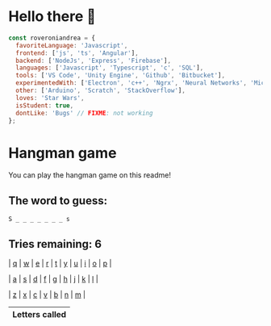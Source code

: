 # Hello there 👋

```javascript
const roveroniandrea = {
  favoriteLanguage: 'Javascript',
  frontend: ['js', 'ts', 'Angular'],
  backend: ['NodeJs', 'Express', 'Firebase'],
  languages: ['Javascript', 'Typescript', 'c', 'SQL'],
  tools: ['VS Code', 'Unity Engine', 'Github', 'Bitbucket'],
  experimentedWith: ['Electron', 'c++', 'Ngrx', 'Neural Networks', 'Microsoft Q#', 'F#', 'Markdown'],
  other: ['Arduino', 'Scratch', 'StackOverflow'],
  loves: 'Star Wars',
  isStudent: true,
  dontLike: 'Bugs' // FIXME: not working
};
```

# Hangman game

You can play the hangman game on this readme!

<!--GAME-->

## The word to guess:

```
S _ _ _ _ _ _ _ s
```

## Tries remaining: 6

| [q](https://github.com/roveroniandrea/roveroniandrea/issues/new?title=hangman%7Cq&body=Just+push+%27Submit+new+issue%27+without+editing+the+title.+The+README+will+be+updated+after+approximately+30+seconds.) | [w](https://github.com/roveroniandrea/roveroniandrea/issues/new?title=hangman%7Cw&body=Just+push+%27Submit+new+issue%27+without+editing+the+title.+The+README+will+be+updated+after+approximately+30+seconds.) | [e](https://github.com/roveroniandrea/roveroniandrea/issues/new?title=hangman%7Ce&body=Just+push+%27Submit+new+issue%27+without+editing+the+title.+The+README+will+be+updated+after+approximately+30+seconds.) | [r](https://github.com/roveroniandrea/roveroniandrea/issues/new?title=hangman%7Cr&body=Just+push+%27Submit+new+issue%27+without+editing+the+title.+The+README+will+be+updated+after+approximately+30+seconds.) | [t](https://github.com/roveroniandrea/roveroniandrea/issues/new?title=hangman%7Ct&body=Just+push+%27Submit+new+issue%27+without+editing+the+title.+The+README+will+be+updated+after+approximately+30+seconds.) | [y](https://github.com/roveroniandrea/roveroniandrea/issues/new?title=hangman%7Cy&body=Just+push+%27Submit+new+issue%27+without+editing+the+title.+The+README+will+be+updated+after+approximately+30+seconds.) | [u](https://github.com/roveroniandrea/roveroniandrea/issues/new?title=hangman%7Cu&body=Just+push+%27Submit+new+issue%27+without+editing+the+title.+The+README+will+be+updated+after+approximately+30+seconds.) | [i](https://github.com/roveroniandrea/roveroniandrea/issues/new?title=hangman%7Ci&body=Just+push+%27Submit+new+issue%27+without+editing+the+title.+The+README+will+be+updated+after+approximately+30+seconds.) | [o](https://github.com/roveroniandrea/roveroniandrea/issues/new?title=hangman%7Co&body=Just+push+%27Submit+new+issue%27+without+editing+the+title.+The+README+will+be+updated+after+approximately+30+seconds.) | [p](https://github.com/roveroniandrea/roveroniandrea/issues/new?title=hangman%7Cp&body=Just+push+%27Submit+new+issue%27+without+editing+the+title.+The+README+will+be+updated+after+approximately+30+seconds.) |

| [a](https://github.com/roveroniandrea/roveroniandrea/issues/new?title=hangman%7Ca&body=Just+push+%27Submit+new+issue%27+without+editing+the+title.+The+README+will+be+updated+after+approximately+30+seconds.) | [s](https://github.com/roveroniandrea/roveroniandrea/issues/new?title=hangman%7Cs&body=Just+push+%27Submit+new+issue%27+without+editing+the+title.+The+README+will+be+updated+after+approximately+30+seconds.) | [d](https://github.com/roveroniandrea/roveroniandrea/issues/new?title=hangman%7Cd&body=Just+push+%27Submit+new+issue%27+without+editing+the+title.+The+README+will+be+updated+after+approximately+30+seconds.) | [f](https://github.com/roveroniandrea/roveroniandrea/issues/new?title=hangman%7Cf&body=Just+push+%27Submit+new+issue%27+without+editing+the+title.+The+README+will+be+updated+after+approximately+30+seconds.) | [g](https://github.com/roveroniandrea/roveroniandrea/issues/new?title=hangman%7Cg&body=Just+push+%27Submit+new+issue%27+without+editing+the+title.+The+README+will+be+updated+after+approximately+30+seconds.) | [h](https://github.com/roveroniandrea/roveroniandrea/issues/new?title=hangman%7Ch&body=Just+push+%27Submit+new+issue%27+without+editing+the+title.+The+README+will+be+updated+after+approximately+30+seconds.) | [j](https://github.com/roveroniandrea/roveroniandrea/issues/new?title=hangman%7Cj&body=Just+push+%27Submit+new+issue%27+without+editing+the+title.+The+README+will+be+updated+after+approximately+30+seconds.) | [k](https://github.com/roveroniandrea/roveroniandrea/issues/new?title=hangman%7Ck&body=Just+push+%27Submit+new+issue%27+without+editing+the+title.+The+README+will+be+updated+after+approximately+30+seconds.) | [l](https://github.com/roveroniandrea/roveroniandrea/issues/new?title=hangman%7Cl&body=Just+push+%27Submit+new+issue%27+without+editing+the+title.+The+README+will+be+updated+after+approximately+30+seconds.) |

| [z](https://github.com/roveroniandrea/roveroniandrea/issues/new?title=hangman%7Cz&body=Just+push+%27Submit+new+issue%27+without+editing+the+title.+The+README+will+be+updated+after+approximately+30+seconds.) | [x](https://github.com/roveroniandrea/roveroniandrea/issues/new?title=hangman%7Cx&body=Just+push+%27Submit+new+issue%27+without+editing+the+title.+The+README+will+be+updated+after+approximately+30+seconds.) | [c](https://github.com/roveroniandrea/roveroniandrea/issues/new?title=hangman%7Cc&body=Just+push+%27Submit+new+issue%27+without+editing+the+title.+The+README+will+be+updated+after+approximately+30+seconds.) | [v](https://github.com/roveroniandrea/roveroniandrea/issues/new?title=hangman%7Cv&body=Just+push+%27Submit+new+issue%27+without+editing+the+title.+The+README+will+be+updated+after+approximately+30+seconds.) | [b](https://github.com/roveroniandrea/roveroniandrea/issues/new?title=hangman%7Cb&body=Just+push+%27Submit+new+issue%27+without+editing+the+title.+The+README+will+be+updated+after+approximately+30+seconds.) | [n](https://github.com/roveroniandrea/roveroniandrea/issues/new?title=hangman%7Cn&body=Just+push+%27Submit+new+issue%27+without+editing+the+title.+The+README+will+be+updated+after+approximately+30+seconds.) | [m](https://github.com/roveroniandrea/roveroniandrea/issues/new?title=hangman%7Cm&body=Just+push+%27Submit+new+issue%27+without+editing+the+title.+The+README+will+be+updated+after+approximately+30+seconds.) |

| Letters called |
| -------------- |


<!--DATAeyJ3b3JkIjoic3ludGhwb3BzIiwiZ3Vlc3NlZCI6W3RydWUsZmFsc2UsZmFsc2UsZmFsc2UsZmFsc2UsZmFsc2UsZmFsc2UsZmFsc2UsdHJ1ZV0sInRyaWVzUmVtYWluaW5nIjo2LCJsZXR0ZXJzQ2FsbGVkIjpbXX0=DATA-->
